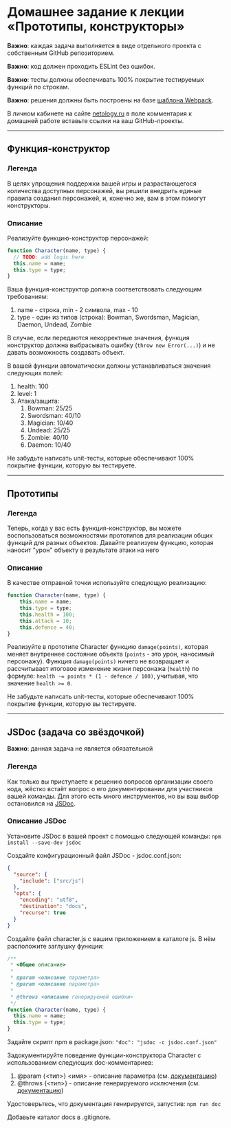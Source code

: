 # Домашнее задание к лекции «Прототипы, конструкторы»

**Важно**: каждая задача выполняется в виде отдельного проекта с собственным GitHub репозиторием.

**Важно**: код должен проходить ESLint без ошибок.

**Важно**: тесты должны обеспечивать 100% покрытие тестируемых функций по строкам.

**Важно**: решения должны быть построены на базе [шаблона Webpack](/ci-template).

В личном кабинете на сайте [netology.ru](http://netology.ru/) в поле комментария к домашней работе вставьте ссылки на ваш GitHub-проекты.

---

## Функция-конструктор

### Легенда

В целях упрощения поддержки вашей игры и разрастающегося количества доступных персонажей, вы решили внедрить единые правила создания персонажей, и, конечно же, вам в этом помогут конструкторы.

### Описание

Реализуйте функцию-конструктор персонажей:
```javascript
function Character(name, type) {
  // TODO: add logic here
  this.name = name;
  this.type = type;
}
```

Ваша функция-конструктор должна соответствовать следующим требованиям:
1. name - строка, min - 2 символа, max - 10
1. type - один из типов (строка): Bowman, Swordsman, Magician, Daemon, Undead, Zombie

В случае, если передаются некорректные значения, функция конструктор должна выбрасывать ошибку (`throw new Error(...)`) и не давать возможность создавать объект.

В вашей функции автоматически должны устанавливаться значения следующих полей:
1. health: 100
1. level: 1
1. Атака/защита:
    1. Bowman: 25/25
    1. Swordsman: 40/10
    1. Magician: 10/40
    1. Undead: 25/25
    1. Zombie: 40/10
    1. Daemon: 10/40

Не забудьте написать unit-тесты, которые обеспечивают 100% покрытие функции, которую вы тестируете.

---

## Прототипы

### Легенда

Теперь, когда у вас есть функция-конструктор, вы можете воспользоваться возможностями прототипов для реализации общих функций для разных объектов. Давайте реализуем функцию, которая наносит "урон" объекту в результате атаки на него

### Описание

В качестве отправной точки используйте следующую реализацию:
```javascript
function Character(name, type) {
    this.name = name;
    this.type = type;
    this.health = 100;
    this.attack = 10;
    this.defence = 40;
}
```

Реализуйте в прототипе Character функцию  `damage(points)`, которая меняет внутреннее состояние объекта (`points` -  это урон, наносимый персонажу). Функция `damage(points)` ничего не возвращает и рассчитывает итоговое изменение жизни персонажа (`health`) по формуле: `health -= points * (1 - defence / 100)`, учитывая, что значение `health >= 0`.

Не забудьте написать unit-тесты, которые обеспечивают 100% покрытие функции, которую вы тестируете.

---

## JSDoc (задача со звёздочкой)

**Важно**: данная задача не является обязательной 

### Легенда

Как только вы приступаете к решению вопросов организации своего кода, жёстко встаёт вопрос о его документировании для участников вашей команды. Для этого есть много инструментов, но вы ваш выбор остановился на [JSDoc](http://usejsdoc.org).

### Описание JSDoc

Установите JSDoc в вашей проект с помощью следующей команды:
`npm install --save-dev jsdoc`

Создайте конфигурационный файл JSDoc - jsdoc.conf.json:
```json
{
  "source": {
    "include": ["src/js"]
  },
  "opts": {
    "encoding": "utf8",
    "destination": "docs",
    "recurse": true
  }
}
```
Создайте файл character.js с вашим приложением в каталоге js. В нём расположите заглушку функции:
```javascript
/**
 * <Общее описание>
 * 
 * @param <описание параметра>
 * @param <описание параметра>
 * 
 * @throws <описание генерируемой ошибки>
 */ 
function Character(name, type) {
  this.name = name;
  this.type = type;
}
```

Задайте скрипт npm в package.json:
`"doc": "jsdoc -c jsdoc.conf.json"`


Задокументируйте поведение функции-конструктора Character с использованием следующих doc-комментариев:
1. @param {<тип>} <имя> - описание параметра (см. [документацию](http://usejsdoc.org/tags-param.html))
1. @throws {<тип>} - описание генерируемого исключения (см. [документацию](http://usejsdoc.org/tags-throws.html))

Удостоверьтесь, что документация генирируется, запустив:
`npm run doc`

Добавьте каталог docs в .gitignore.